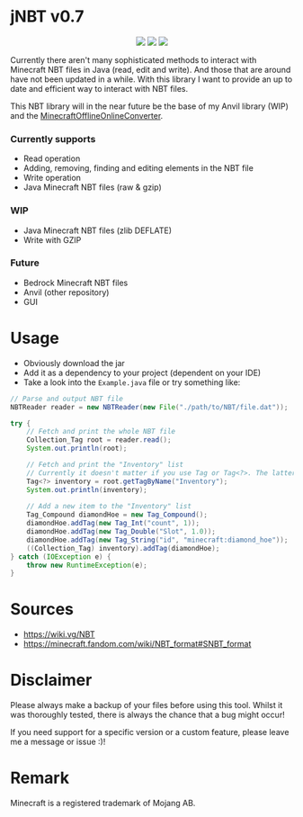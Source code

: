 # jNBT v0.7
<p align="center">
  <img src="https://img.shields.io/badge/version-0.7-blue">
  <img src="https://img.shields.io/badge/minecraft-1.21.4 (Java)-green">
  <img src="https://img.shields.io/badge/java-21-red">
</p>
Currently there aren't many sophisticated methods to interact with Minecraft NBT files in Java (read, edit and write). 
And those that are around have not been updated in a while. With this library I want to provide an up to date and efficient way to interact with NBT files.

This NBT library will in the near future be the base of my Anvil library (WIP) and the [MinecraftOfflineOnlineConverter](https://github.com/paul-eff/MinecraftOfflineOnlineConverter).

### Currently supports
- Read operation
- Adding, removing, finding and editing elements in the NBT file 
- Write operation
- Java Minecraft NBT files (raw & gzip)
### WIP
- Java Minecraft NBT files (zlib DEFLATE)
- Write with GZIP
### Future
- Bedrock Minecraft NBT files
- Anvil (other repository)
- GUI

# Usage

- Obviously download the jar
- Add it as a dependency to your project (dependent on your IDE)
- Take a look into the `Example.java` file or try something like:
```java
// Parse and output NBT file
NBTReader reader = new NBTReader(new File("./path/to/NBT/file.dat"));

try {
    // Fetch and print the whole NBT file
    Collection_Tag root = reader.read();
    System.out.println(root);

    // Fetch and print the "Inventory" list
    // Currently it doesn't matter if you use Tag or Tag<?>. The latter generates less warning though.
    Tag<?> inventory = root.getTagByName("Inventory");
    System.out.println(inventory);
    
    // Add a new item to the "Inventory" list
    Tag_Compound diamondHoe = new Tag_Compound();
    diamondHoe.addTag(new Tag_Int("count", 1));
    diamondHoe.addTag(new Tag_Double("Slot", 1.0));
    diamondHoe.addTag(new Tag_String("id", "minecraft:diamond_hoe"));
    ((Collection_Tag) inventory).addTag(diamondHoe);
} catch (IOException e) {
    throw new RuntimeException(e);
}
```

# Sources
- https://wiki.vg/NBT
- https://minecraft.fandom.com/wiki/NBT_format#SNBT_format

# Disclaimer
Please always make a backup of your files before using this tool.
Whilst it was thoroughly tested, there is always the chance that a bug might occur!

If you need support for a specific version or a custom feature, please leave me a message or issue :)!

# Remark
Minecraft is a registered trademark of Mojang AB.

